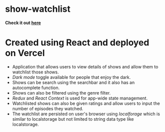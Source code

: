 # show-watchlist

**Check it out [here](https://show-watchlist-seven.vercel.app/)**

# Created using React and deployed on Vercel
-  Application that allows users to view details of shows and allow them to watchlist those shows. 
-  *Dark mode* toggle available for people that enjoy the dark.
- Shows can be search using the searchbar and it also has an autocomplete function.
- Shows can also be filtered using the genre filter.
- *Redux* and *React Context* is used for app-wide state management.
- Watchlisted shows can also be given ratings and allow users to input the number of episodes they watched. 
- The watchlist are persisted on user's browser using *localforage* which is similar to localstorage but not limited to string data type like localstorage.
